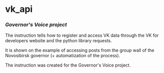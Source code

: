 # vk_api
### *Governor's Voice project*

The instruction tells how to register and access VK data through the VK for developers website and the python library requests. 

It is shown on the example of accessing posts from the group wall of the Novosibirsk governor (+ automatization of the process).

The instruction was created for the Governor's Voice project.
